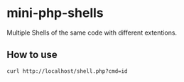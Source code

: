# mini-php-shells
Multiple Shells of the same code with different extentions.


How to use
---

```curl http://localhost/shell.php?cmd=id```
